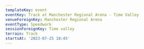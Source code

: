 ```yaml
---
templateKey: event
eventKey: Track at Manchester Regional Arena - Time Valley
venueForeignKey: Manchester Regional Arena
eventType: Speedwork
sessionForeignKey: Time valley
terrain: Track
startsAt: '2023-07-25 18:45'
---
```

